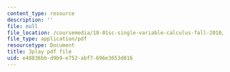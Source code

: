 ```yaml
---
content_type: resource
description: ''
file: null
file_location: /coursemedia/18-01sc-single-variable-calculus-fall-2010/e48836bbd9b9e752abf7696e3653d016_Nv3C7q88MqA.pdf
file_type: application/pdf
resourcetype: Document
title: 3play pdf file
uid: e48836bb-d9b9-e752-abf7-696e3653d016
---
```

